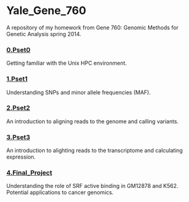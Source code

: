Yale_Gene_760
=====

A repository of my homework from Gene 760: Genomic Methods for Genetic Analysis spring 2014.

### [0.Pset0](/0.Pset0)

Getting familiar with the Unix HPC environment. 

### [1.Pset1](/1.Pset1)

Understanding SNPs and minor allele frequencies (MAF).


### [2.Pset2](/2.Pset2)

An introduction to aligning reads to the genome and calling variants. 


### [3.Pset3](/3.Pset3)

An introduction to alighting reads to the transcriptome and calculating expression. 


### [4.Final_Project](/4.Final_Project)

Understanding the role of SRF active binding in GM12878 and K562. Potential applications to cancer genomics. 


